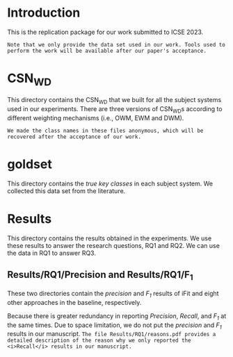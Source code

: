 # Introduction
This is the replication package for our work submitted to ICSE 2023.

``Note that we only provide the data set used in our work. Tools used to perform the work will be available after our paper's acceptance.``

# CSN<sub>WD</sub>
This directory contains the CSN<sub>WD</sub> that we built for all the subject systems used in our experiments. There are three versions of CSN<sub>WD</sub>s according to different weighting mechanisms (i.e., OWM, EWM and DWM).

``We made the class names in these files anonymous, which will be recovered after the acceptance of our work.``

# goldset
This directory contains the <i>true key classes</i> in each subject system. We collected this data set from the literature.

# Results
This directory contains the results obtained in the experiments. We use these results to answer the research questions, RQ1 and RQ2. We can use the data in RQ1 to answer RQ3. 

## Results/RQ1/Precision and Results/RQ1/F<sub>1</sub>
These two directories contain the <i>precision</i> and <i>F<sub>1</sub></i> results of iFit and eight other approaches in the baseline, respectively. 

Because there is greater redundancy in reporting <i>Precision</i>, <i>Recall</i>, and <i>F<sub>1</sub></i> at the same times. Due to space limitation, we do not put the <i>precision</i> and <i>F<sub>1</sub></i> results in our manuscript. ``The file Results/RQ1/reasons.pdf provides a detailed description of the reason why we only reported the <i>Recall</i> results in our manuscript.``
